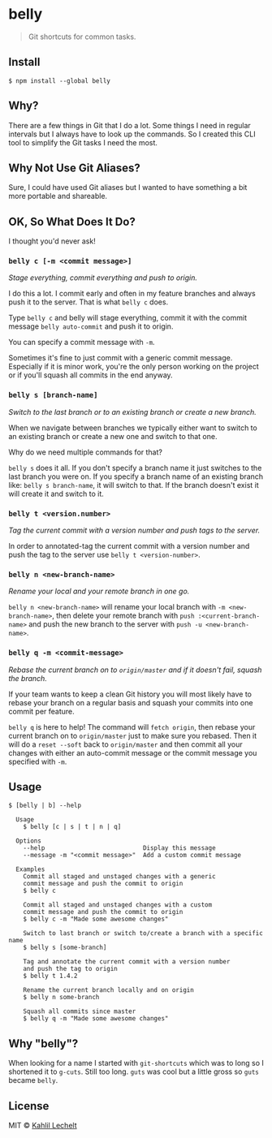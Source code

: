 # belly

> Git shortcuts for common tasks.

## Install

```
$ npm install --global belly
```

## Why?

There are a few things in Git that I do a lot. Some things I need in regular intervals but I always have to look up the commands. So I created this CLI tool to simplify the Git tasks I need the most.

## Why Not Use Git Aliases?

Sure, I could have used Git aliases but I wanted to have something a bit more portable and shareable.

## OK, So What Does It Do?

I thought you'd never ask!

### `belly c [-m <commit message>]`

_Stage everything, commit everything and push to origin._

I do this a lot. I commit early and often in my feature branches and
always push it to the server. That is what `belly c` does.

Type `belly c` and belly will stage everything, commit it with the
commit message `belly auto-commit` and push it to origin.

You can specify a commit message with `-m`.

Sometimes it's fine to just commit with a generic commit message.
Especially if it is minor work, you're the only person working on
the project or if you'll squash all commits in the end anyway.

### `belly s [branch-name]`

_Switch to the last branch or to an existing branch or create a new branch._

When we navigate between branches we typically either want to switch to an existing branch or
create a new one and switch to that one.

Why do we need multiple commands for that?

`belly s` does it all. If you don't specify a branch name it just switches to the last branch
you were on. If you specify a branch name of an existing branch like: `belly s branch-name`, it will switch to that. If the branch doesn't exist it will create it and switch to it.

### `belly t <version.number>`

_Tag the current commit with a version number and push tags to the server._

In order to annotated-tag the current commit with a version number and push the tag to the server use `belly t <version-number>`.

### `belly n <new-branch-name>`

_Rename your local and your remote branch in one go._

`belly n <new-branch-name>` will rename your local branch with `-m <new-branch-name>`, then delete your remote branch with `push :<current-branch-name>` and push the new branch to the server with `push -u <new-branch-name>`.

### `belly q -m <commit-message>`

_Rebase the current branch on to `origin/master` and if it doesn't fail, squash the branch._

If your team wants to keep a clean Git history you will most likely have to rebase your branch on a regular basis and squash your commits into one commit per feature.

`belly q` is here to help! The command will `fetch origin`, then rebase your current branch on to `origin/master` just to make sure you rebased. Then it will do a `reset --soft` back to `origin/master` and then commit all your changes with either an auto-commit message or the commit message you specified with `-m`.

## Usage

```
$ [belly | b] --help

  Usage
    $ belly [c | s | t | n | q]

  Options
    --help                           Display this message
    --message -m "<commit message>"  Add a custom commit message

  Examples
    Commit all staged and unstaged changes with a generic
    commit message and push the commit to origin
    $ belly c

    Commit all staged and unstaged changes with a custom
    commit message and push the commit to origin
    $ belly c -m "Made some awesome changes"

    Switch to last branch or switch to/create a branch with a specific name
    $ belly s [some-branch]

    Tag and annotate the current commit with a version number
    and push the tag to origin
    $ belly t 1.4.2

    Rename the current branch locally and on origin
    $ belly n some-branch

    Squash all commits since master
    $ belly q -m "Made some awesome changes"
```

## Why "belly"?
When looking for a name I started with `git-shortcuts` which was to long
so I shortened it to `g-cuts`. Still too long. `guts` was cool but a little
gross so `guts` became `belly`.

## License

MIT © [Kahlil Lechelt](https://github.com/kahlil)
